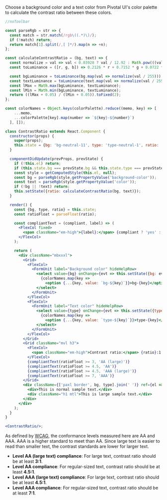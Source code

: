 Choose a background color and a text color from Pivotal UI's color palette to calculate the contrast ratio between these colors.

```jsx harmony
//noToolbar

const parseRgb = str => {
  const match = str.match(/rgb\((.*)\)/);
  if (!match) return;
  return match[1].split(/,[ ]*/).map(n => +n);
};

const calculateContrastRatio = (bg, text) => {
  const normalize = val => val < 0.03928 ? val / 12.92 : Math.pow(((val + 0.055) / 1.055), 2.4);
  const toLuminance = ([r, g, b]) => 0.2126 * r + 0.7152 * g + 0.0722 * b;

  const bgLuminance = toLuminance(bg.map(val => normalize(val / 255)));
  const textLuminance = toLuminance(text.map(val => normalize(val / 255)));
  const lMax = Math.max(bgLuminance, textLuminance);
  const lMin = Math.min(bgLuminance, textLuminance);
  return ((lMax + 0.05) / (lMin + 0.05)).toFixed(2);
};

const colorNames = Object.keys(colorPalette).reduce((memo, key) => [
    ...memo,
    ...colorPalette[key].map(number => `${key}-${number}`)
  ], []);

class ContrastRatio extends React.Component {
  constructor(props) {
    super(props);
    this.state = {bg: 'bg-neutral-11', type: 'type-neutral-1', ratio: '14.74'};
  }

  componentDidUpdate(prevProps, prevState) {
    if (!this.el) return;
    if (this.state.bg === prevState.bg && this.state.type === prevState.type) return;
    const style = getComputedStyle(this.el, null);
    const bg = parseRgb(style.getPropertyValue('background-color'));
    const text = parseRgb(style.getPropertyValue('color'));
    if (!bg || !text) return;
    this.setState({ratio: calculateContrastRatio(bg, text)});
  }

  render() {
    const {bg, type, ratio} = this.state;
    const ratioFloat = parseFloat(ratio);

    const compliantText = (compliant, label) => (
      <FlexCol fixed>
        <span className="em-high">{label}:</span> {compliant ? 'yes' : 'no'}
      </FlexCol>
    );

    return (
      <div className="mbxxxl">
        <Grid>
          <FlexCol>
            <FormUnit label="Background color" hideHelpRow>
              <select value={bg} onChange={evt => this.setState({bg: evt.target.value})}>
                {colorNames.map(key =>
                  <option {...{key, value: `bg-${key}`}}>bg-{key}</option>)}
              </select>
            </FormUnit>
          </FlexCol>
          <FlexCol>
            <FormUnit label="Text color" hideHelpRow>
              <select value={type} onChange={evt => this.setState({type: evt.target.value})}>
                {colorNames.map(key =>
                  <option {...{key, value: `type-${key}`}}>type-{key}</option>)}
              </select>
            </FormUnit>
          </FlexCol>
        </Grid>
        <Grid className="mvl h3">
          <FlexCol>
            <span className="em-high">Contrast ratio:</span> {ratio}:1
          </FlexCol>
          {compliantText(ratioFloat >= 3, 'AA (large)')}
          {compliantText(ratioFloat >= 4.5, 'AA')}
          {compliantText(ratioFloat >= 4.5, 'AAA (large)')}
          {compliantText(ratioFloat >= 7, 'AAA')}
        </Grid>
        <div className={['paxl border', bg, type].join(' ')} ref={el => this.el = el}>
          <div>This is normal sample text.</div>
          <div className="h1 mtl">This is large sample text.</div>
        </div>
      </div>
    );
  }
}

<ContrastRatio/>;
```

As defined by [WCAG](https://www.w3.org/TR/2008/REC-WCAG20-20081211/#visual-audio-contrast-contrast), the conformance levels measured here are AA and AAA. AAA is a higher standard to meet than AA. Since large text is easier to read than smaller text, the contrast standards are lower for larger text.

- **Level AA (large text) compliance**: For large text, contrast ratio should be at least **3:1**.
- **Level AA compliance**: For regular-sized text, contrast ratio should be at least **4.5:1**.
- **Level AAA (large text) compliance**: For large text, contrast ratio should be at least **4.5:1**.
- **Level AAA compliance**: For regular-sized text, contrast ratio should be at least **7:1**.